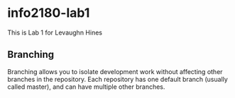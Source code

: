 # info2180-lab1

This is Lab 1 for Levaughn Hines

## Branching
Branching allows you to isolate development work without
affecting other branches in the repository. Each repository
has one default branch (usually called master), and can have
multiple other branches.
